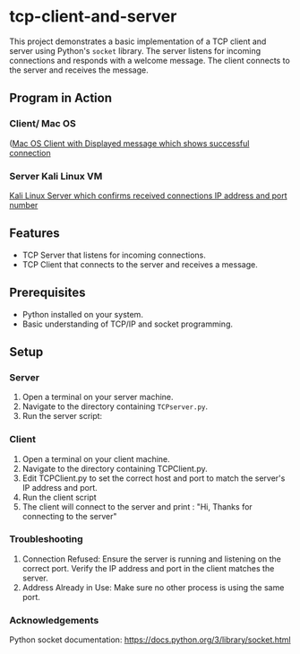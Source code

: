 # tcp-client-and-server

This project demonstrates a basic implementation of a TCP client and server using Python's `socket` library. The server listens for incoming connections and responds with a welcome message. The client connects to the server and receives the message.

## Program in Action
### Client/ Mac OS
([Mac OS Client with Displayed message which shows successful connection](https://github.com/myhavok/tcp-client-and-server/blob/main/images/Screenshot%202024-08-01%20at%2011.30.01%E2%80%AFPM.png)

### Server Kali Linux VM
[Kali Linux Server which confirms received connections IP address and port number](https://github.com/myhavok/tcp-client-and-server/blob/main/images/Screenshot%202024-08-01%20at%2011.29.13%E2%80%AFPM.png)

## Features
- TCP Server that listens for incoming connections.
- TCP Client that connects to the server and receives a message.

## Prerequisites

- Python installed on your system.
- Basic understanding of TCP/IP and socket programming.

## Setup

### Server

1. Open a terminal on your server machine.
2. Navigate to the directory containing `TCPserver.py`.
3. Run the server script:
   
### Client
1. Open a terminal on your client machine.
2. Navigate to the directory containing TCPClient.py.
3. Edit TCPClient.py to set the correct host and port to match the server's IP address and port.
4. Run the client script
5. The client will connect to the server and print : "Hi, Thanks for connecting to the server"

### Troubleshooting
1. Connection Refused: Ensure the server is running and listening on the correct port. Verify the IP address and port in the client matches the server.
2. Address Already in Use: Make sure no other process is using the same port.

  ### Acknowledgements
Python socket documentation: https://docs.python.org/3/library/socket.html
